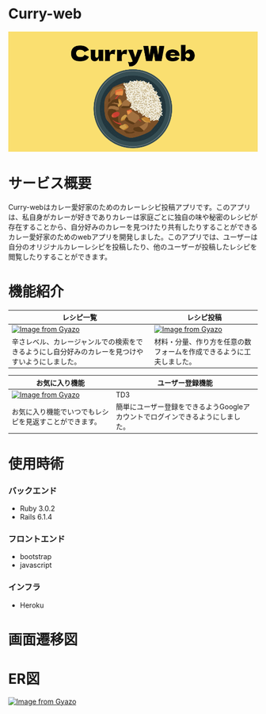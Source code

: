 # Curry-web
<img src="app/assets/images/ogp.png">

# サービス概要  
Curry-webはカレー愛好家のためのカレーレシピ投稿アプリです。このアプリは、私自身がカレーが好きでありカレーは家庭ごとに独自の味や秘密のレシピが存在することから、自分好みのカレーを見つけたり共有したりすることができるカレー愛好家のためのwebアプリを開発しました。このアプリでは、ユーザーは自分のオリジナルカレーレシピを投稿したり、他のユーザーが投稿したレシピを閲覧したりすることができます。

# 機能紹介
| レシピ一覧 | レシピ投稿 |
----|---- 
| [![Image from Gyazo](https://i.gyazo.com/bb3d8459416fc23503cb644832b4b602.gif)](https://gyazo.com/bb3d8459416fc23503cb644832b4b602) | [![Image from Gyazo](https://i.gyazo.com/eaf0b7a754fe1f1ade4853089b92413c.gif)](https://gyazo.com/eaf0b7a754fe1f1ade4853089b92413c) |
| 辛さレベル、カレージャンルでの検索をできるようにし自分好みのカレーを見つけやすいようにしました。 | 材料・分量、作り方を任意の数フォームを作成できるように工夫しました。 |

| お気に入り機能 | ユーザー登録機能 |
----|---- 
| [![Image from Gyazo](https://i.gyazo.com/b96f11820fface86e06d9a903e5b8bb3.gif)](https://gyazo.com/b96f11820fface86e06d9a903e5b8bb3) | TD3 |
| お気に入り機能でいつでもレシピを見返すことができます。 | 簡単にユーザー登録をできるようGoogleアカウントでログインできるようにしました。 |

# 使用時術
### バックエンド 
- Ruby 3.0.2
- Rails 6.1.4
### フロントエンド  
- bootstrap
- javascript
### インフラ
- Heroku

# 画面遷移図

# ER図
[![Image from Gyazo](https://i.gyazo.com/68b6519dd870a7e1606f2f3337c80bae.png)](https://gyazo.com/68b6519dd870a7e1606f2f3337c80bae)
